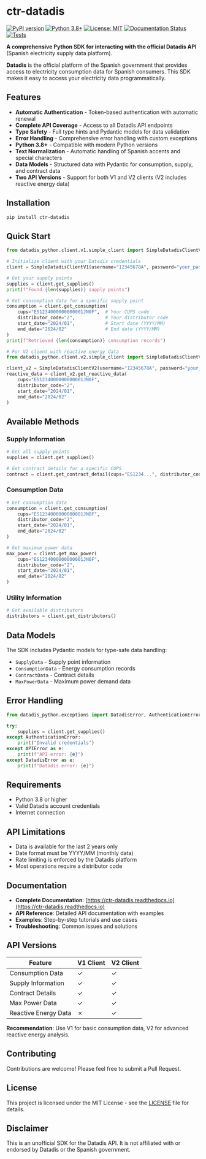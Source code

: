 # ctr-datadis

[![PyPI version](https://badge.fury.io/py/ctr-datadis.svg)](https://badge.fury.io/py/ctr-datadis)
[![Python 3.8+](https://img.shields.io/badge/python-3.8+-blue.svg)](https://www.python.org/downloads/)
[![License: MIT](https://img.shields.io/badge/License-MIT-yellow.svg)](https://opensource.org/licenses/MIT)
[![Documentation Status](https://readthedocs.org/projects/ctr-datadis/badge/?version=latest)](https://ctr-datadis.readthedocs.io/en/latest/?badge=latest)
[![Tests](https://github.com/tu-usuario/datadis/workflows/Tests/badge.svg)](https://github.com/tu-usuario/datadis/actions)

**A comprehensive Python SDK for interacting with the official Datadis API** (Spanish electricity supply data platform).

**Datadis** is the official platform of the Spanish government that provides access to electricity consumption data for Spanish consumers. This SDK makes it easy to access your electricity data programmatically.

## Features

- **Automatic Authentication** - Token-based authentication with automatic renewal
- **Complete API Coverage** - Access to all Datadis API endpoints
- **Type Safety** - Full type hints and Pydantic models for data validation
- **Error Handling** - Comprehensive error handling with custom exceptions
- **Python 3.8+** - Compatible with modern Python versions
- **Text Normalization** - Automatic handling of Spanish accents and special characters
- **Data Models** - Structured data with Pydantic for consumption, supply, and contract data
- **Two API Versions** - Support for both V1 and V2 clients (V2 includes reactive energy data)

## Installation

```bash
pip install ctr-datadis
```

## Quick Start

```python
from datadis_python.client.v1.simple_client import SimpleDatadisClientV1

# Initialize client with your Datadis credentials
client = SimpleDatadisClientV1(username="12345678A", password="your_password")

# Get your supply points
supplies = client.get_supplies()
print(f"Found {len(supplies)} supply points")

# Get consumption data for a specific supply point
consumption = client.get_consumption(
    cups="ES1234000000000001JN0F",  # Your CUPS code
    distributor_code="2",           # Your distributor code
    start_date="2024/01",           # Start date (YYYY/MM)
    end_date="2024/02"              # End date (YYYY/MM)
)
print(f"Retrieved {len(consumption)} consumption records")

# For V2 client with reactive energy data
from datadis_python.client.v2.simple_client import SimpleDatadisClientV2

client_v2 = SimpleDatadisClientV2(username="12345678A", password="your_password")
reactive_data = client_v2.get_reactive_data(
    cups="ES1234000000000001JN0F",
    distributor_code="2",
    start_date="2024/01",
    end_date="2024/02"
)
```

## Available Methods

### Supply Information
```python
# Get all supply points
supplies = client.get_supplies()

# Get contract details for a specific CUPS
contract = client.get_contract_detail(cups="ES1234...", distributor_code="2")
```

### Consumption Data
```python
# Get consumption data
consumption = client.get_consumption(
    cups="ES1234000000000001JN0F",
    distributor_code="2",
    start_date="2024/01", 
    end_date="2024/02"
)

# Get maximum power data
max_power = client.get_max_power(
    cups="ES1234000000000001JN0F",
    distributor_code="2", 
    start_date="2024/01",
    end_date="2024/02"
)
```

### Utility Information
```python
# Get available distributors
distributors = client.get_distributors()
```

## Data Models

The SDK includes Pydantic models for type-safe data handling:

- `SupplyData` - Supply point information
- `ConsumptionData` - Energy consumption records
- `ContractData` - Contract details
- `MaxPowerData` - Maximum power demand data

## Error Handling

```python
from datadis_python.exceptions import DatadisError, AuthenticationError, APIError

try:
    supplies = client.get_supplies()
except AuthenticationError:
    print("Invalid credentials")
except APIError as e:
    print(f"API error: {e}")
except DatadisError as e:
    print(f"Datadis error: {e}")
```

## Requirements

- Python 3.8 or higher
- Valid Datadis account credentials
- Internet connection

## API Limitations

- Data is available for the last 2 years only
- Date format must be YYYY/MM (monthly data)
- Rate limiting is enforced by the Datadis platform
- Most operations require a distributor code

## Documentation

- **Complete Documentation**: [https://ctr-datadis.readthedocs.io](https://ctr-datadis.readthedocs.io)
- **API Reference**: Detailed API documentation with examples
- **Examples**: Step-by-step tutorials and use cases
- **Troubleshooting**: Common issues and solutions

## API Versions

| Feature | V1 Client | V2 Client |
|---------|-----------|-----------|
| Consumption Data | ✓ | ✓ |
| Supply Information | ✓ | ✓ |
| Contract Details | ✓ | ✓ |
| Max Power Data | ✓ | ✓ |
| Reactive Energy Data | ✗ | ✓ |

**Recommendation**: Use V1 for basic consumption data, V2 for advanced reactive energy analysis.

## Contributing

Contributions are welcome! Please feel free to submit a Pull Request.

## License

This project is licensed under the MIT License - see the [LICENSE](LICENSE) file for details.

## Disclaimer

This is an unofficial SDK for the Datadis API. It is not affiliated with or endorsed by Datadis or the Spanish government.